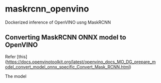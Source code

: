 # maskrcnn_openvino
Dockerized inference of OpenVINO usng MaskRCNN


## Converting MaskRCNN ONNX model to OpenVINO
Refer [this] (https://docs.openvinotoolkit.org/latest/openvino_docs_MO_DG_prepare_model_convert_model_onnx_specific_Convert_Mask_RCNN.html)

The model
